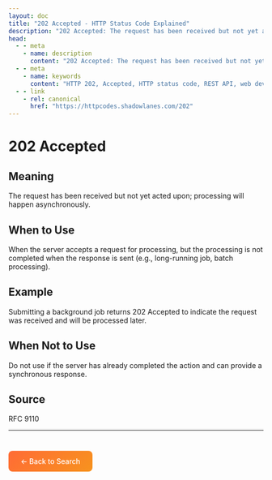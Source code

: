 ```yaml
---
layout: doc
title: "202 Accepted - HTTP Status Code Explained"
description: "202 Accepted: The request has been received but not yet acted upon; processing will happen asynchronously."
head:
  - - meta
    - name: description
      content: "202 Accepted: The request has been received but not yet acted upon; processing will happen asynchronously."
  - - meta
    - name: keywords
      content: "HTTP 202, Accepted, HTTP status code, REST API, web development"
  - - link
    - rel: canonical
      href: "https://httpcodes.shadowlanes.com/202"
---
```


# 202 Accepted

## Meaning

The request has been received but not yet acted upon; processing will happen asynchronously.

## When to Use

When the server accepts a request for processing, but the processing is not completed when the response is sent (e.g., long-running job, batch processing).

## Example

Submitting a background job returns 202 Accepted to indicate the request was received and will be processed later.

## When Not to Use

Do not use if the server has already completed the action and can provide a synchronous response.

## Source

RFC 9110

---

<div style="margin-top: 40px;">
  <a href="/" style="display: inline-block; padding: 12px 24px; background: linear-gradient(135deg, #ff6b35, #f7931e); color: white; text-decoration: none; border-radius: 8px; font-weight: 500;">← Back to Search</a>
</div>
